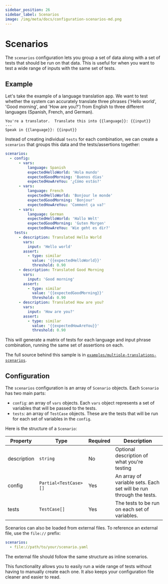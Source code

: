 ```yaml
---
sidebar_position: 26
sidebar_label: Scenarios
image: /img/meta/docs/configuration-scenarios-md.png
---
```


# Scenarios

The `scenarios` configuration lets you group a set of data along with a set of tests that should be run on that data.
This is useful for when you want to test a wide range of inputs with the same set of tests.

## Example

Let's take the example of a language translation app. We want to test whether the system can accurately translate three phrases ('Hello world', 'Good morning', and 'How are you?') from English to three different languages (Spanish, French, and German).

```text title=prompts.txt
You're a translator.  Translate this into {{language}}: {{input}}
---
Speak in {{language}}: {{input}}
```

Instead of creating individual `tests` for each combination,
we can create a `scenarios` that groups this data and the tests/assertions together:

```yaml title=promptfooconfig.yaml
scenarios:
  - config:
      - vars:
          language: Spanish
          expectedHelloWorld: 'Hola mundo'
          expectedGoodMorning: 'Buenos días'
          expectedHowAreYou: '¿Cómo estás?'
      - vars:
          language: French
          expectedHelloWorld: 'Bonjour le monde'
          expectedGoodMorning: 'Bonjour'
          expectedHowAreYou: 'Comment ça va?'
      - vars:
          language: German
          expectedHelloWorld: 'Hallo Welt'
          expectedGoodMorning: 'Guten Morgen'
          expectedHowAreYou: 'Wie geht es dir?'
    tests:
      - description: Translated Hello World
        vars:
          input: 'Hello world'
        assert:
          - type: similar
            value: '{{expectedHelloWorld}}'
            threshold: 0.90
      - description: Translated Good Morning
        vars:
          input: 'Good morning'
        assert:
          - type: similar
            value: '{{expectedGoodMorning}}'
            threshold: 0.90
      - description: Translated How are you?
        vars:
          input: 'How are you?'
        assert:
          - type: similar
            value: '{{expectedHowAreYou}}'
            threshold: 0.90
```

This will generate a matrix of tests for each language and input phrase combination, running the same set of assertions on each.

The full source behind this sample is in [`examples/multiple-translations-scenarios`][1].

## Configuration

The `scenarios` configuration is an array of `Scenario` objects. Each `Scenario` has two main parts:

- `config`: an array of `vars` objects. Each `vars` object represents a set of variables that will be passed to the tests.
- `tests`: an array of `TestCase` objects. These are the tests that will be run for each set of variables in the `config`.

Here is the structure of a `Scenario`:

| Property    | Type                  | Required | Description                                                        |
| ----------- | --------------------- | -------- | ------------------------------------------------------------------ |
| description | `string`              | No       | Optional description of what you're testing                        |
| config      | `Partial<TestCase>[]` | Yes      | An array of variable sets. Each set will be run through the tests. |
| tests       | `TestCase[]`          | Yes      | The tests to be run on each set of variables.                      |

Scenarios can also be loaded from external files. To reference an external file, use the `file://` prefix:

```yaml
scenarios:
  - file://path/to/your/scenario.yaml
```

The external file should follow the same structure as inline scenarios.

This functionality allows you to easily run a wide range of tests without having to manually create each one. It also keeps your configuration file cleaner and easier to read.

[1]: https://github.com/promptfoo/promptfoo/tree/main/examples/multiple-translations-scenarios
